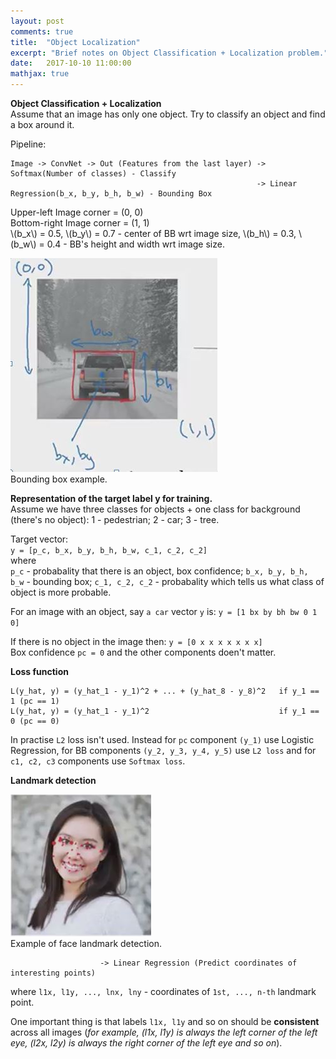 ```yaml
---
layout: post
comments: true
title:  "Object Localization"
excerpt: "Brief notes on Object Classification + Localization problem."
date:   2017-10-10 11:00:00
mathjax: true
---
```


**Object Classification + Localization**  
Assume that an image has only one object. Try to classify an object and find a box around it.

Pipeline:  
```
Image -> ConvNet -> Out (Features from the last layer) -> Softmax(Number of classes) - Classify
                                                       -> Linear Regression(b_x, b_y, b_h, b_w) - Bounding Box
```
Upper-left Image corner = (0, 0)  
Bottom-right Image corner = (1, 1)  
\\(b_x\\) = 0.5, \\(b_y\\) = 0.7 - center of BB wrt image size, \\(b_h\\) = 0.3, \\(b_w\\) = 0.4 - BB's height and width wrt image size.

<div class="imgcap">
<img src="/assets/break/bb-example.JPG">
<div class="thecap">Bounding box example. </div>
</div>

**Representation of the target label y for training.**  
Assume we have three classes for objects + one class for background (there's no object):
1 - pedestrian; 2 - car; 3 - tree.

Target vector:  
`y = [p_c, b_x, b_y, b_h, b_w, c_1, c_2, c_2]`  
where  
`p_c` - probabality that there is an object, box confidence;
`b_x, b_y, b_h, b_w` - bounding box;
`c_1, c_2, c_2` - probabality which tells us what class of object is more probable.

For an image with an object, say `a car` vector `y` is:
`y = [1 bx by bh bw 0 1 0] `

If there is no object in the image then:
`y = [0 x x x x x x x]`  
Box confidence `pc = 0` and the other components doen't matter.

**Loss function**
```
L(y_hat, y) = (y_hat_1 - y_1)^2 + ... + (y_hat_8 - y_8)^2   if y_1 == 1 (pc == 1)  
L(y_hat, y) = (y_hat_1 - y_1)^2                             if y_1 == 0 (pc == 0)
```

In practise `L2` loss isn't used. Instead for `pc` component `(y_1)` use Logistic Regression,
for BB components `(y_2, y_3, y_4, y_5)` use `L2 loss` and for `c1, c2, c3` components
use `Softmax loss`.


**Landmark detection**
<div class="imgcap">
<img src="/assets/break/landmarks-exampleJPG.JPG">
<div class="thecap">Example of face landmark detection.</div>
</div>

```Image -> ConvNet -> Classification (Is it a face?)
                    -> Linear Regression (Predict coordinates of interesting points)
```
where `l1x, l1y, ..., lnx, lny` - coordinates of `1st, ..., n-th` landmark point.

One important thing is that labels `l1x, l1y` and so on should be **consistent** across all images
(*for example, (l1x, l1y) is always the left corner of the left eye, (l2x, l2y) is always the right corner of the left eye and so on*).
